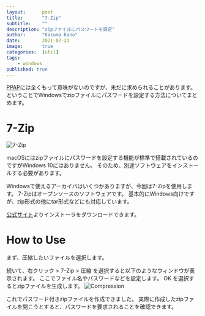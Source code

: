 ```yaml
---
layout:      post
title:       "7-Zip"
subtitle:    ""
description: "zipファイルにパスワードを設定"
author:      "Kazuma Kano"
date:        2021-07-23
image:       true
categories:  [util]
tags:
    - windows
published: true
---
```


[PPAP](https://ja.wikipedia.org/wiki/PPAP_(セキュリティ))には全くもって意味がないのですが、未だに求められることがあります。
ということでWindowsでzipファイルにパスワードを設定する方法についてまとめます。

# 7-Zip
![7-Zip](https://sevenzip.osdn.jp/7ziplogo.png)

macOSにはzipファイルにパスワードを設定する機能が標準で搭載されているのですがWindows 10にはありません。
そのため、別途ソフトウェアをインストールする必要があります。

Windowsで使えるアーカイバはいくつかありますが、今回は7-Zipを使用します。
7-Zipはオープンソースのソフトウェアです。
基本的にWindows向けですが、zip形式の他にtar形式などにも対応しています。

[公式サイト](https://sevenzip.osdn.jp/)よりインストーラをダウンロードできます。

# How to Use
まず、圧縮したいファイルを選択します。

続いて、右クリック > 7-Zip > 圧縮 を選択すると以下のようなウィンドウが表示されます。
ここでファイル名やパスワードなどを設定します。
OK を選択するとzipファイルを生成します。
![Compression](../../img/post-20210723-01.png)

これでパスワード付きzipファイルを作成できました。
実際に作成したzipファイルを開こうとすると、パスワードを要求されることを確認できます。

